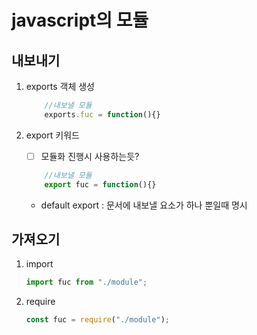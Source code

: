 # javascript의 모듈

## 내보내기

1. exports 객체 생성

	```js
		//내보낼 모듈
		exports.fuc = function(){}
	```
2. export 키워드

	- [ ] 모듈화 진행시 사용하는듯?
	```js
		//내보낼 모듈
		export fuc = function(){}
	```
	- default export : 문서에 내보낼 요소가 하나 뿐일때 명시

## 가져오기

1. import
	```js
	import fuc from "./module";
	```
2. require
	```js
	const fuc = require("./module");
	```
